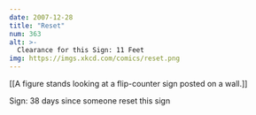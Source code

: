 ```yaml
---
date: 2007-12-28
title: "Reset"
num: 363
alt: >-
  Clearance for this Sign: 11 Feet
img: https://imgs.xkcd.com/comics/reset.png
---
```

[[A figure stands looking at a flip-counter sign posted on a wall.]]

Sign: 38 days since someone reset this sign

